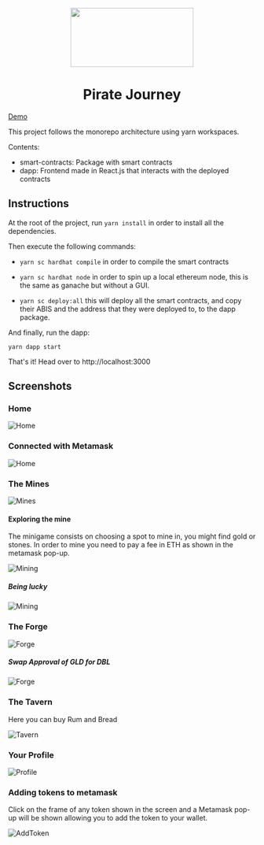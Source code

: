 <p align="center">
  <img width="250" height="120" src="./packages/dapp/public/assets/logo.jpg"/>
</p>

<h1 align="center">Pirate Journey</h1>

[Demo](https://smart-pirates.netlify.app/)

This project follows the monorepo architecture using yarn workspaces.

Contents:

- smart-contracts: Package with smart contracts
- dapp: Frontend made in React.js that interacts with the deployed contracts

## Instructions

At the root of the project, run `yarn install` in order to install all the dependencies.

Then execute the following commands:

- `yarn sc hardhat compile` in order to compile the smart contracts

- `yarn sc hardhat node` in order to spin up a local ethereum node, this is the same as ganache but without a GUI.

- `yarn sc deploy:all` this will deploy all the smart contracts, and copy their ABIS and the address that they were deployed to, to the dapp package.

And finally, run the dapp:

`yarn dapp start`

That's it! Head over to http://localhost:3000

## Screenshots

### Home

![Home](./docs/1Home.png)

### Connected with Metamask

![Home](./docs/2Home_connected.png)

### The Mines

![Mines](./docs/3Mines.png)

#### Exploring the mine

The minigame consists on choosing a spot to mine in, you might find gold or stones. In order to mine you need to pay a fee in ETH as shown in the metamask pop-up.

![Mining](./docs/5Minigame_explore.png)

##### Being lucky

![Mining](./docs/7Minigame_find_gold.png)

### The Forge

![Forge](./docs/8Forge.png)

##### Swap Approval of GLD for DBL 

![Forge](./docs/9Approve_Gold.png)

### The Tavern

Here you can buy Rum and Bread

![Tavern](./docs/10Tavern.png)


### Your Profile

![Profile](./docs/11Profile.png)

### Adding tokens to metamask

Click on the frame of any token shown in the screen and a Metamask pop-up will be shown allowing you to add the token to your wallet.

![AddToken](./docs/12AddTokens.png)